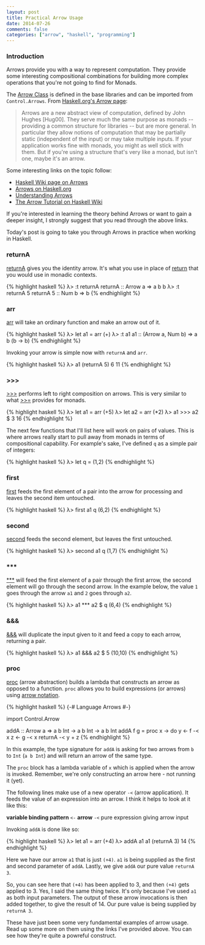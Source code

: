 ```yaml
---
layout: post
title: Practical Arrow Usage
date: 2014-07-26
comments: false
categories: ["arrow", "haskell", "programming"]
---
```


### Introduction

Arrows provide you with a way to represent computation. They provide some interesting compositional combinations for building more complex operations that you're not going to find for Monads.

The [Arrow Class](http://hackage.haskell.org/package/base-4.7.0.1/docs/Control-Arrow.html#t:Arrow) is defined in the base libraries and can be imported from `Control.Arrows`. From [Haskell.org's Arrow page](http://www.haskell.org/arrows/):

> Arrows are a new abstract view of computation, defined by John Hughes [Hug00]. They serve much the same purpose as monads -- providing a common structure for libraries -- but are more general. In particular they allow notions of computation that may be partially static (independent of the input) or may take multiple inputs. If your application works fine with monads, you might as well stick with them. But if you're using a structure that's very like a monad, but isn't one, maybe it's an arrow.

Some interesting links on the topic follow:

* [Haskell Wiki page on Arrows](http://www.haskell.org/haskellwiki/Arrow)
* [Arrows on Haskell.org](http://www.haskell.org/arrows/)
* [Understanding Arrows](http://en.wikibooks.org/wiki/Haskell/Understanding_arrows)
* [The Arrow Tutorial on Haskell Wiki](http://www.haskell.org/haskellwiki/Arrow_tutorial)

If you're interested in learning the theory behind Arrows or want to gain a deeper insight, I strongly suggest that you read through the above links. 

Today's post is going to take you through Arrows in practice when working in Haskell. 

### returnA

[returnA](https://hackage.haskell.org/package/base-4.7.0.0/docs/Control-Arrow.html#v:returnA) gives you the identity arrow. It's what you use in place of [return](http://hackage.haskell.org/package/base-4.7.0.1/docs/Prelude.html#v:return) that you would use in monadic contexts.

{% highlight haskell %}
λ> :t returnA
returnA :: Arrow a => a b b
λ> :t returnA 5
returnA 5 :: Num b => b
{% endhighlight %}

### arr

[arr](https://hackage.haskell.org/package/base-4.7.0.0/docs/Control-Arrow.html#v:arr) will take an ordinary function and make an arrow out of it.

{% highlight haskell %}
λ> let a1 = arr (+)
λ> :t a1
a1 :: (Arrow a, Num b) => a b (b -> b)
{% endhighlight %}

Invoking your arrow is simple now with `returnA` and `arr`.

{% highlight haskell %}
λ> a1 (returnA 5) 6
11
{% endhighlight %}

### >>>

[>>>](http://hackage.haskell.org/package/base-4.7.0.1/docs/Control-Arrow.html#v:-62--62--62-) performs left to right composition on arrows. This is very similar to what [>>=](http://hackage.haskell.org/package/base-4.7.0.1/docs/Prelude.html#v:-62--62--61-) provides for monads.

{% highlight haskell %}
λ> let a1 = arr (+5)
λ> let a2 = arr (*2)
λ> a1 >>> a2 $ 3
16
{% endhighlight %}

The next few functions that I'll list here will work on pairs of values. This is where arrows really start to pull away from monads in terms of compositional capability. For example's sake, I've defined `q` as a simple pair of integers:

{% highlight haskell %}
λ> let q = (1,2)
{% endhighlight %}

### first

[first](http://hackage.haskell.org/package/base-4.7.0.1/docs/Control-Arrow.html#v:first) feeds the first element of a pair into the arrow for processing and leaves the second item untouched.

{% highlight haskell %}
λ> first a1 q
(6,2)
{% endhighlight %}

### second

[second](http://hackage.haskell.org/package/base-4.7.0.1/docs/Control-Arrow.html#v:second) feeds the second element, but leaves the first untouched.

{% highlight haskell %}
λ> second a1 q
(1,7)
{% endhighlight %}

### ***

[***](http://hackage.haskell.org/package/base-4.7.0.1/docs/Control-Arrow.html#v:-42--42--42-) will feed the first element of a pair through the first arrow, the second element will go through the second arrow. In the example below, the value `1` goes through the arrow `a1` and `2` goes through `a2`.

{% highlight haskell %}
λ> a1 *** a2 $ q
(6,4)
{% endhighlight %}

### &&&

[&&&](http://hackage.haskell.org/package/base-4.7.0.1/docs/Control-Arrow.html#v:-38--38--38-) will duplicate the input given to it and feed a copy to each arrow, returning a pair.

{% highlight haskell %}
λ> a1 &&& a2 $ 5
(10,10)
{% endhighlight %}

### proc

[proc](http://www.haskell.org/haskellwiki/Keywords#proc) (arrow abstraction) builds a lambda that constructs an arrow as opposed to a function. `proc` allows you to build expressions (or arrows) using [arrow notation](http://www.haskell.org/ghc/docs/latest/html/users_guide/arrow-notation.html).

{% highlight haskell %}
{-# Language Arrows #-}

import Control.Arrow

addA :: Arrow a => a b Int -> a b Int -> a b Int
addA f g = proc x -> do
            y <- f -< x
            z <- g -< x
            returnA -< y + z
{% endhighlight %}

In this example, the type signature for `addA` is asking for two arrows from `b` to `Int` (`a b Int`) and will return an arrow of the same type. 

The `proc` block has a lambda variable of `x` which is applied when the arrow is invoked. Remember, we're only constructing an arrow here - not running it (yet). 

The following lines make use of a new operator `-<` (arrow application). It feeds the value of an expression into an arrow. I think it helps to look at it like this:

<strong>variable binding pattern</strong> `<-` <strong>arrow</strong> `-<` pure expression giving arrow input

Invoking `addA` is done like so:

{% highlight haskell %}
λ> let a1 = arr (+4)
λ> addA a1 a1 (returnA 3)
14
{% endhighlight %}

Here we have our arrow `a1` that is just `(+4)`. `a1` is being supplied as the first and second parameter of `addA`. Lastly, we give `addA` our pure value `returnA 3`.

So, you can see here that `(+4)` has been applied to 3, and then `(+4)` gets applied to 3. Yes, I said the same thing twice. It's only because I've used `a1` as both input parameters. The output of these arrow invocations is then added together, to give the result of 14. Our pure value is being supplied by `returnA 3`.

These have just been some very fundamental examples of arrow usage. Read up some more on them using the links I've provided above. You can see how they're quite a powreful construct.
